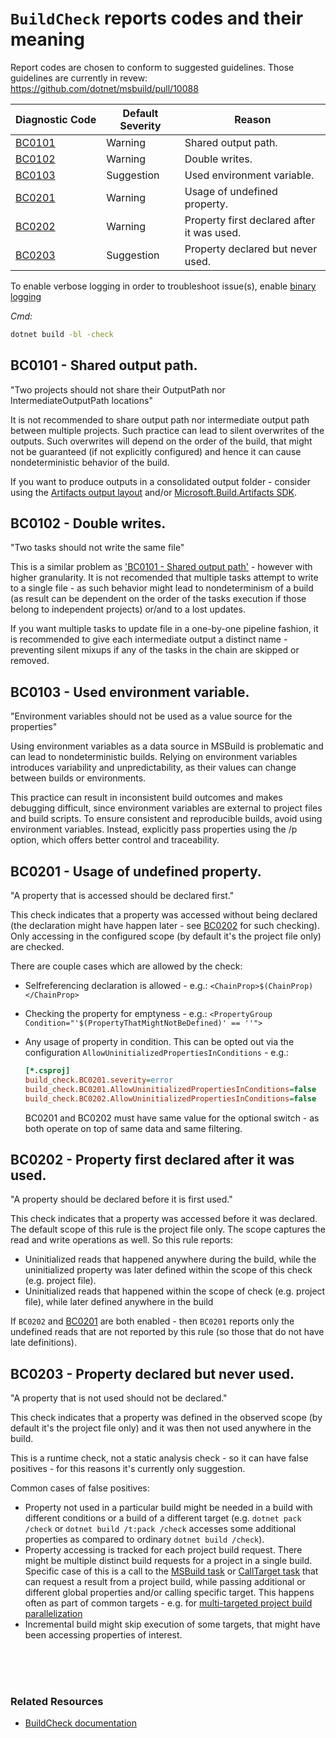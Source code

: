 # `BuildCheck` reports codes and their meaning

Report codes are chosen to conform to suggested guidelines. Those guidelines are currently in revew: https://github.com/dotnet/msbuild/pull/10088

| Diagnostic&nbsp;Code | Default Severity | Reason |
|:-----|-------|----------|
| [BC0101](#bc0101---shared-output-path) | Warning | Shared output path. |
| [BC0102](#bc0102---double-writes) | Warning | Double writes. |
| [BC0103](#bc0103---used-environment-variable) | Suggestion | Used environment variable. |
| [BC0201](#bc0201---usage-of-undefined-property) | Warning | Usage of undefined property. |
| [BC0202](#bc0202---property-first-declared-after-it-was-used) | Warning | Property first declared after it was used. |
| [BC0203](#bc0203----property-declared-but-never-used) | Suggestion | Property declared but never used. |


To enable verbose logging in order to troubleshoot issue(s), enable [binary logging](https://github.com/dotnet/msbuild/blob/main/documentation/wiki/Binary-Log.md#msbuild-binary-log-overview)

_Cmd:_
```cmd
dotnet build -bl -check
```

<a name="BC0101"></a>
## BC0101 - Shared output path.

"Two projects should not share their OutputPath nor IntermediateOutputPath locations"

It is not recommended to share output path nor intermediate output path between multiple projects. Such practice can lead to silent overwrites of the outputs. Such overwrites will depend on the order of the build, that might not be guaranteed (if not explicitly configured) and hence it can cause nondeterministic behavior of the build.

If you want to produce outputs in a consolidated output folder - consider using the [Artifacts output layout](https://learn.microsoft.com/en-us/dotnet/core/sdk/artifacts-output) and/or [Microsoft.Build.Artifacts SDK](https://github.com/microsoft/MSBuildSdks/tree/main/src/Artifacts).


<a name="BC0102"></a>
## BC0102 - Double writes.

"Two tasks should not write the same file"

This is a similar problem as ['BC0101 - Shared output path'](#BC0101) - however with higher granularity. It is not recomended that multiple tasks attempt to write to a single file - as such behavior might lead to nondeterminism of a build (as result can be dependent on the order of the tasks execution if those belong to independent projects) or/and to a lost updates.

If you want multiple tasks to update file in a one-by-one pipeline fashion, it is recommended to give each intermediate output a distinct name - preventing silent mixups if any of the tasks in the chain are skipped or removed.

<a name="BC0103"></a>
## BC0103 - Used environment variable.

"Environment variables should not be used as a value source for the properties"

Using environment variables as a data source in MSBuild is problematic and can lead to nondeterministic builds.
Relying on environment variables introduces variability and unpredictability, as their values can change between builds or environments.

This practice can result in inconsistent build outcomes and makes debugging difficult, since environment variables are external to project files and build scripts. To ensure consistent and reproducible builds, avoid using environment variables. Instead, explicitly pass properties using the /p option, which offers better control and traceability.

<a name="BC0201"></a>
## BC0201 - Usage of undefined property.

"A property that is accessed should be declared first."

This check indicates that a property was accessed without being declared (the declaration might have happen later - see [BC0202](#BC0202) for such checking). Only accessing in the configured scope (by default it's the project file only) are checked.

There are couple cases which are allowed by the check:

* Selfreferencing declaration is allowed - e.g.:
  `<ChainProp>$(ChainProp)</ChainProp>`

* Checking the property for emptyness - e.g.:
  `<PropertyGroup Condition="'$(PropertyThatMightNotBeDefined)' == ''">`

* Any usage of property in condition. This can be opted out via the configuration `AllowUninitializedPropertiesInConditions` - e.g.:
  ```ini
  [*.csproj]
  build_check.BC0201.severity=error
  build_check.BC0201.AllowUninitializedPropertiesInConditions=false
  build_check.BC0202.AllowUninitializedPropertiesInConditions=false
  ```

  BC0201 and BC0202 must have same value for the optional switch - as both operate on top of same data and same filtering.

<a name="BC0202"></a>
## BC0202 - Property first declared after it was used.

"A property should be declared before it is first used."

This check indicates that a property was accessed before it was declared. The default scope of this rule is the project file only. The scope captures the read and write operations as well. So this rule reports:
 * Uninitialized reads that happened anywhere during the build, while the uninitialized property was later defined within the scope of this check (e.g. project file).
 * Uninitialized reads that happened within the scope of check (e.g. project file), while later defined anywhere in the build

If `BC0202` and [BC0201](#BC0201) are both enabled - then `BC0201` reports only the undefined reads that are not reported by this rule (so those that do not have late definitions).

<a name="BC0203"></a>
## BC0203 -  Property declared but never used.

"A property that is not used should not be declared."

This check indicates that a property was defined in the observed scope (by default it's the project file only) and it was then not used anywhere in the build.

This is a runtime check, not a static analysis check - so it can have false positives - for this reasons it's currently only suggestion.

Common cases of false positives:
 * Property not used in a particular build might be needed in a build with different conditions or a build of a different target (e.g. `dotnet pack /check` or `dotnet build /t:pack /check` accesses some additional properties as compared to ordinary `dotnet build /check`).
 * Property accessing is tracked for each project build request. There might be multiple distinct build requests for a project in a single build. Specific case of this is a call to the [MSBuild task](https://learn.microsoft.com/en-us/visualstudio/msbuild/msbuild-task) or [CallTarget task](https://learn.microsoft.com/en-us/visualstudio/msbuild/calltarget-task) that can request a result from a project build, while passing additional or different global properties and/or calling specific target. This happens often as part of common targets - e.g. for [multi-targeted project build parallelization](../../High-level-overview.md#parallelism)
 * Incremental build might skip execution of some targets, that might have been accessing properties of interest.

<BR/>
<BR/>
<BR/>

### Related Resources
* [BuildCheck documentation](https://github.com/dotnet/msbuild/blob/main/documentation/specs/proposed/BuildCheck.md)
